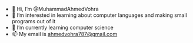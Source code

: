 - 👋 Hi, I’m @MuhammadAhmedVohra
- 👀 I’m interested in learning about computer languages and making small programs out of it  
- 🌱 I’m currently learning computer science
- 📫 My email is ahmedvohra787@gmail.com
